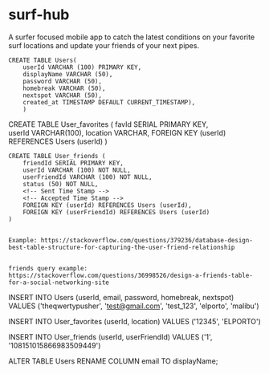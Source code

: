 # surf-hub

A surfer focused mobile app to catch the latest conditions on your favorite surf locations and update your friends of your next pipes.



<!-- DATABASE NOTES -->
    CREATE TABLE Users(
        userId VARCHAR (100) PRIMARY KEY, 
        displayName VARCHAR (50), 
        password VARCHAR (50), 
        homebreak VARCHAR (50), 
        nextspot VARCHAR (50), 
        created_at TIMESTAMP DEFAULT CURRENT_TIMESTAMP), 
        )

  CREATE TABLE User_favorites (
        favId SERIAL PRIMARY KEY,  
        userId VARCHAR(100),
        location VARCHAR, 
        FOREIGN KEY (userId) REFERENCES Users (userId)
    )

    CREATE TABLE User_friends (
        friendId SERIAL PRIMARY KEY, 
        userId VARCHAR (100) NOT NULL,
        userFriendId VARCHAR (100) NOT NULL, 
        status (50) NOT NULL, 
        <!-- Sent Time Stamp -->
        <!-- Accepted Time Stamp -->
        FOREIGN KEY (userId) REFERENCES Users (userId),
        FOREIGN KEY (userFriendId) REFERENCES Users (userId)  
    )


    Example: https://stackoverflow.com/questions/379236/database-design-best-table-structure-for-capturing-the-user-friend-relationship


    friends query example: 
    https://stackoverflow.com/questions/36998526/design-a-friends-table-for-a-social-networking-site

<!-- DUMMY DATA -->
INSERT INTO Users (userId, email, password, homebreak, nextspot) VALUES ('theqwertypusher', 'test@gmail.com', 'test_123', 'elporto', 'malibu') 

INSERT INTO User_favorites (userId, location) VALUES ('12345', 'ELPORTO')

INSERT INTO User_friends (userId, userFriendId) VALUES ('1', '108151015866983509449')


<!-- Renamed column -->
ALTER TABLE Users 
RENAME COLUMN email TO displayName;




